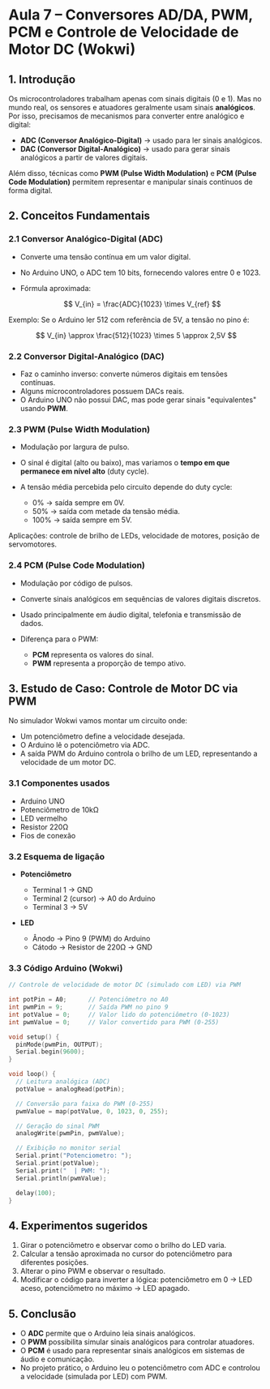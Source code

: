 # Aula 7 – Conversores AD/DA, PWM, PCM e Controle de Velocidade de Motor DC (Wokwi)

## 1. Introdução

Os microcontroladores trabalham apenas com sinais digitais (0 e 1). Mas no mundo real, os sensores e atuadores geralmente usam sinais **analógicos**.
Por isso, precisamos de mecanismos para converter entre analógico e digital:

* **ADC (Conversor Analógico-Digital)** → usado para ler sinais analógicos.
* **DAC (Conversor Digital-Analógico)** → usado para gerar sinais analógicos a partir de valores digitais.

Além disso, técnicas como **PWM (Pulse Width Modulation)** e **PCM (Pulse Code Modulation)** permitem representar e manipular sinais contínuos de forma digital.


## 2. Conceitos Fundamentais

### 2.1 Conversor Analógico-Digital (ADC)

* Converte uma tensão contínua em um valor digital.
* No Arduino UNO, o ADC tem 10 bits, fornecendo valores entre 0 e 1023.
* Fórmula aproximada:

  $$
  V_{in} = \frac{ADC}{1023} \times V_{ref}
  $$

Exemplo: Se o Arduino ler 512 com referência de 5V, a tensão no pino é:

$$
V_{in} \approx \frac{512}{1023} \times 5 \approx 2,5V
$$


### 2.2 Conversor Digital-Analógico (DAC)

* Faz o caminho inverso: converte números digitais em tensões contínuas.
* Alguns microcontroladores possuem DACs reais.
* O Arduino UNO não possui DAC, mas pode gerar sinais "equivalentes" usando **PWM**.


### 2.3 PWM (Pulse Width Modulation)

* Modulação por largura de pulso.
* O sinal é digital (alto ou baixo), mas variamos o **tempo em que permanece em nível alto** (duty cycle).
* A tensão média percebida pelo circuito depende do duty cycle:

  * 0% → saída sempre em 0V.
  * 50% → saída com metade da tensão média.
  * 100% → saída sempre em 5V.

Aplicações: controle de brilho de LEDs, velocidade de motores, posição de servomotores.


### 2.4 PCM (Pulse Code Modulation)

* Modulação por código de pulsos.
* Converte sinais analógicos em sequências de valores digitais discretos.
* Usado principalmente em áudio digital, telefonia e transmissão de dados.
* Diferença para o PWM:

  * **PCM** representa os valores do sinal.
  * **PWM** representa a proporção de tempo ativo.


## 3. Estudo de Caso: Controle de Motor DC via PWM

No simulador Wokwi vamos montar um circuito onde:

* Um potenciômetro define a velocidade desejada.
* O Arduino lê o potenciômetro via ADC.
* A saída PWM do Arduino controla o brilho de um LED, representando a velocidade de um motor DC.


### 3.1 Componentes usados

* Arduino UNO
* Potenciômetro de 10kΩ
* LED vermelho
* Resistor 220Ω
* Fios de conexão


### 3.2 Esquema de ligação

* **Potenciômetro**

  * Terminal 1 → GND
  * Terminal 2 (cursor) → A0 do Arduino
  * Terminal 3 → 5V

* **LED**

  * Ânodo → Pino 9 (PWM) do Arduino
  * Cátodo → Resistor de 220Ω → GND


### 3.3 Código Arduino (Wokwi)

```cpp
// Controle de velocidade de motor DC (simulado com LED) via PWM

int potPin = A0;      // Potenciômetro no A0
int pwmPin = 9;       // Saída PWM no pino 9
int potValue = 0;     // Valor lido do potenciômetro (0-1023)
int pwmValue = 0;     // Valor convertido para PWM (0-255)

void setup() {
  pinMode(pwmPin, OUTPUT);
  Serial.begin(9600);
}

void loop() {
  // Leitura analógica (ADC)
  potValue = analogRead(potPin);

  // Conversão para faixa do PWM (0-255)
  pwmValue = map(potValue, 0, 1023, 0, 255);

  // Geração do sinal PWM
  analogWrite(pwmPin, pwmValue);

  // Exibição no monitor serial
  Serial.print("Potenciometro: ");
  Serial.print(potValue);
  Serial.print("  | PWM: ");
  Serial.println(pwmValue);

  delay(100);
}
```


## 4. Experimentos sugeridos

1. Girar o potenciômetro e observar como o brilho do LED varia.
2. Calcular a tensão aproximada no cursor do potenciômetro para diferentes posições.
3. Alterar o pino PWM e observar o resultado.
4. Modificar o código para inverter a lógica: potenciômetro em 0 → LED aceso, potenciômetro no máximo → LED apagado.


## 5. Conclusão

* O **ADC** permite que o Arduino leia sinais analógicos.
* O **PWM** possibilita simular sinais analógicos para controlar atuadores.
* O **PCM** é usado para representar sinais analógicos em sistemas de áudio e comunicação.
* No projeto prático, o Arduino leu o potenciômetro com ADC e controlou a velocidade (simulada por LED) com PWM.

